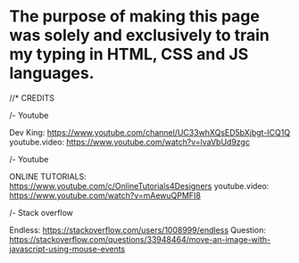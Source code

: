 # The purpose of making this page was solely and exclusively to train my typing in HTML, CSS and JS languages.

//* CREDITS

/- Youtube

Dev King: https://www.youtube.com/channel/UC33whXQsED5bXjbgt-ICQ1Q
youtube.video: https://www.youtube.com/watch?v=lvaVbUd9zgc

/- Youtube

ONLINE TUTORIALS: https://www.youtube.com/c/OnlineTutorials4Designers
youtube.video: https://www.youtube.com/watch?v=mAewuQPMFI8

/- Stack overflow

Endless: https://stackoverflow.com/users/1008999/endless
Question: https://stackoverflow.com/questions/33948464/move-an-image-with-javascript-using-mouse-events 
